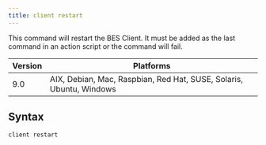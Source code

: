```yaml
---
title: client restart
---
```


This command will restart the BES Client. It must be added as the last command 
in an action script or the command will fail.

Version | Platforms
--- | ---
9.0 | AIX, Debian, Mac, Raspbian, Red Hat, SUSE, Solaris, Ubuntu, Windows

## Syntax

    client restart 
